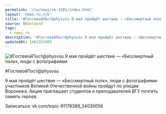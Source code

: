```yaml
---
permalink: '/ru/news/vk-3101/index.html'
layout: 'news.ru.njk'
title: '#ГостевойПост@physvsu 9 мая пройдёт шествие — «Бессмертный полк», люди с фотографиями участник'
source: ВКонтакте
tags:
  - news_ru
description: '#ГостевойПост@physvsu 9 мая пройдёт шествие — «Бессмертный полк», люди с фотографиями'
updatedAt: 1461352989
---
```

![#ГостевойПост@physvsu 9 мая пройдёт шествие — «Бессмертный полк», люди с фотографиями](https://sun9-26.userapi.com/impf/c631420/v631420484/2a255/6zJFZgTEq64.jpg?size=971x546&quality=96&proxy=1&sign=8939b79b89eb25cfd0a40a1e2ddbb7c4&c_uniq_tag=cPOKPKmYc4Il90m_9_kllAobXaRFJ8B_48cQ0HIQgZE&type=album)

#ГостевойПост@physvsu

9 мая пройдёт шествие — «Бессмертный полк», люди с фотографиями участников Великой Отечественной войны пройдут по улицам Воронежа. Акция приглашает студентов и преподавателей ВГУ почтить память героев.

Записаться: vk.com/topic-91178389_34030056
